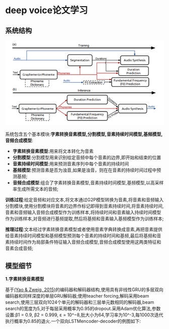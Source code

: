 # deep voice论文学习
## 系统结构

![](https://github.com/sysu16340234/deep_voice_learning/blob/master/imgs/deep_voice.png)

系统包含五个基本模块:**字素转换音素模型,分割模型,音素持续时间模型,基频模型,音频合成模型**:

* **字素转换音素模型**:用来将文本转化为音素
* **分割模型**:分割模型用来识别给定音频中每个音素的边界,即开始和结束的位置
* **音素持续时间模型**:用来预测音素序列中每个音素的持续时间
* **基频模型**:预测音素是否为浊音,如果是浊音，则在在音素的持续时间过程中预测基频;
* **音频合成模型**:组合了字素转换音素模型,音素持续时间模型,基频模型,以高采样率生成所需文本的音频;

**训练过程**:给定音频和对应文本,将文本通过G2P模型转换为音素,将音素和音频输入分割模块,使用分割模块将音素的边界作标记即得到音素持续时间,将音素持续时间,音素和音频输入音频合成模型作为训练样本,将持续时间和音素输入持续时间模型作为训练样本,对音频进行基频提取,然后将基频和音素输入基频模型作为训练样本;

**推理过程**:文本经过字素转换音素模型或者使用音素字典转换成音素,再把音素提供给音素持续时间模型和基频模型预测每个音素的持续时间和基频,最后将基频和音素持续时间作为局部条件特征输入音频合成模型,音频合成模型使用这两类特征和音素合成音频;

## 模型细节
**1.字素转换音素模型**

基于[(Yao & Zweig, 2015)](https://www.microsoft.com/en-us/research/wp-content/uploads/2016/02/rnnlts.pdf)的编码器和解码器结构,使用具有非线性GRU的多层双向编码器和同样深度的单层GRU解码器;使用teacher forcing,解码采用beam search,使用三层双向1024个单元的解码器和三层单元数相同的解码器,beam search的宽度为5,对于每层采用概率为0.95的dropout.采用Adam优化算法,参数设置:β1 = 0.9, β2 = 0.999, ε = 10^−8,批大小为64,学习率为10^-3,每1000次迭代执行概率为0.85的退火.一个双向LSTMencoder-decoder的例图如下:
